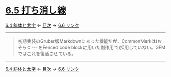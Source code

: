 # [6.5 打ち消し線](https://higuma.github.io/github-flabored-markdown/#strikethrough-extension-)

[6.4 斜体と太字](emphasis-and-strong-emphasis.md)
← [目次](index.md) →
[6.6 リンク](links.md)

------------------------------------------------------------------------

> 初期実装のGruber版Markdownにあった機能だが、CommonMarkは(おそらく`~~~`をFenced code blockに用いた副作用で)採用していない。GFMではこれを復活させている。

------------------------------------------------------------------------

[6.4 斜体と太字](emphasis-and-strong-emphasis.md)
← [目次](index.md) →
[6.6 リンク](links.md)
